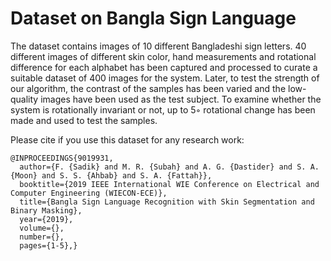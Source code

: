 # Dataset on Bangla Sign Language
The dataset contains images of 10 different Bangladeshi sign letters. 40 different images of different skin color, hand measurements and rotational difference for each alphabet has been captured and processed to curate a suitable dataset of 400 images for the system. Later, to test the strength of our algorithm, the contrast of the samples has been varied and the low-quality images have been used as the test subject. To examine whether the system is rotationally invariant or not, up to 5◦ rotational change has been made and used to test the samples.

Please cite if you use this dataset for any research work:

    @INPROCEEDINGS{9019931,
      author={F. {Sadik} and M. R. {Subah} and A. G. {Dastider} and S. A. {Moon} and S. S. {Ahbab} and S. A. {Fattah}},
      booktitle={2019 IEEE International WIE Conference on Electrical and Computer Engineering (WIECON-ECE)}, 
      title={Bangla Sign Language Recognition with Skin Segmentation and Binary Masking}, 
      year={2019},
      volume={},
      number={},
      pages={1-5},}

  
